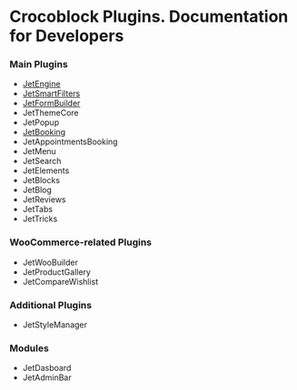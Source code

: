 # Crocoblock Plugins. Documentation for Developers

### Main Plugins

* <a href="/01-jet-engine">JetEngine</a>
* <a href="/02-jet-smart-filters">JetSmartFilters</a>
* <a href="/03-jet-form-builder">JetFormBuilder</a>
* JetThemeCore
* JetPopup
* <a href="/06-jet-booking">JetBooking</a>
* JetAppointmentsBooking
* JetMenu
* JetSearch
* JetElements
* JetBlocks
* JetBlog
* JetReviews
* JetTabs
* JetTricks

### WooCommerce-related Plugins
* JetWooBuilder
* JetProductGallery
* JetCompareWishlist

### Additional Plugins
* JetStyleManager

### Modules
* JetDasboard
* JetAdminBar

